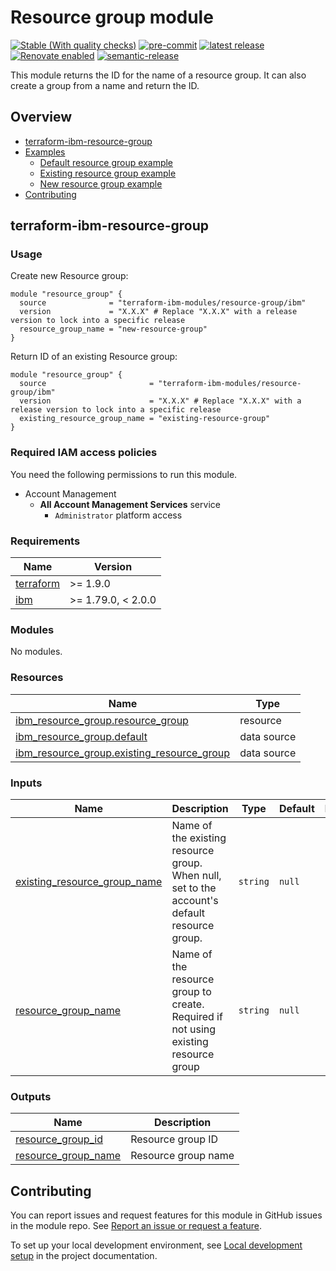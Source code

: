 # Resource group module

[![Stable (With quality checks)](https://img.shields.io/badge/Status-Stable%20(With%20quality%20checks)-green)](https://terraform-ibm-modules.github.io/documentation/#/badge-status)
[![pre-commit](https://img.shields.io/badge/pre--commit-enabled-brightgreen?logo=pre-commit&logoColor=white)](https://github.com/pre-commit/pre-commit)
[![latest release](https://img.shields.io/github/v/release/terraform-ibm-modules/terraform-ibm-resource-group?logo=GitHub&sort=semver)](https://github.com/terraform-ibm-modules/terraform-ibm-resource-group/releases/latest)
[![Renovate enabled](https://img.shields.io/badge/renovate-enabled-brightgreen.svg)](https://renovatebot.com/)
[![semantic-release](https://img.shields.io/badge/%20%20%F0%9F%93%A6%F0%9F%9A%80-semantic--release-e10079.svg)](https://github.com/semantic-release/semantic-release)

This module returns the ID for the name of a resource group. It can also create a group from a name and return the ID.

<!-- Below content is automatically populated via pre-commit hook -->
<!-- BEGIN OVERVIEW HOOK -->
## Overview
* [terraform-ibm-resource-group](#terraform-ibm-resource-group)
* [Examples](./examples)
    * [Default resource group example](./examples/default-resource-group)
    * [Existing resource group example](./examples/existing-resource-group)
    * [New resource group example](./examples/new-resource-group)
* [Contributing](#contributing)
<!-- END OVERVIEW HOOK -->

<!-- This heading should always match the name of the root level module (aka the repo name) -->
## terraform-ibm-resource-group

### Usage
Create new Resource group:
```hcl
module "resource_group" {
  source              = "terraform-ibm-modules/resource-group/ibm"
  version             = "X.X.X" # Replace "X.X.X" with a release version to lock into a specific release
  resource_group_name = "new-resource-group"
}
```
Return ID of an existing Resource group:
```hcl
module "resource_group" {
  source                       = "terraform-ibm-modules/resource-group/ibm"
  version                      = "X.X.X" # Replace "X.X.X" with a release version to lock into a specific release
  existing_resource_group_name = "existing-resource-group"
}
```

### Required IAM access policies
You need the following permissions to run this module.

- Account Management
  - **All Account Management Services** service
      - `Administrator` platform access

<!-- BEGINNING OF PRE-COMMIT-TERRAFORM DOCS HOOK -->
### Requirements

| Name | Version |
|------|---------|
| <a name="requirement_terraform"></a> [terraform](#requirement\_terraform) | >= 1.9.0 |
| <a name="requirement_ibm"></a> [ibm](#requirement\_ibm) | >= 1.79.0, < 2.0.0 |

### Modules

No modules.

### Resources

| Name | Type |
|------|------|
| [ibm_resource_group.resource_group](https://registry.terraform.io/providers/IBM-Cloud/ibm/latest/docs/resources/resource_group) | resource |
| [ibm_resource_group.default](https://registry.terraform.io/providers/IBM-Cloud/ibm/latest/docs/data-sources/resource_group) | data source |
| [ibm_resource_group.existing_resource_group](https://registry.terraform.io/providers/IBM-Cloud/ibm/latest/docs/data-sources/resource_group) | data source |

### Inputs

| Name | Description | Type | Default | Required |
|------|-------------|------|---------|:--------:|
| <a name="input_existing_resource_group_name"></a> [existing\_resource\_group\_name](#input\_existing\_resource\_group\_name) | Name of the existing resource group. When null, set to the account's default resource group. | `string` | `null` | no |
| <a name="input_resource_group_name"></a> [resource\_group\_name](#input\_resource\_group\_name) | Name of the resource group to create. Required if not using existing resource group | `string` | `null` | no |

### Outputs

| Name | Description |
|------|-------------|
| <a name="output_resource_group_id"></a> [resource\_group\_id](#output\_resource\_group\_id) | Resource group ID |
| <a name="output_resource_group_name"></a> [resource\_group\_name](#output\_resource\_group\_name) | Resource group name |
<!-- END OF PRE-COMMIT-TERRAFORM DOCS HOOK -->

<!-- Leave this section as is so that your module has a link to local development environment set up steps for contributors to follow -->
## Contributing

You can report issues and request features for this module in GitHub issues in the module repo. See [Report an issue or request a feature](https://github.com/terraform-ibm-modules/.github/blob/main/.github/SUPPORT.md).

To set up your local development environment, see [Local development setup](https://terraform-ibm-modules.github.io/documentation/#/local-dev-setup) in the project documentation.
